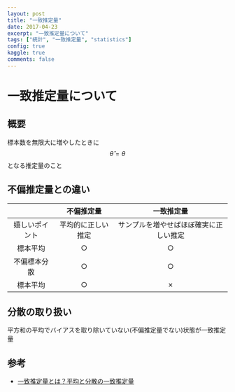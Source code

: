 ```yaml
---
layout: post
title: "一致推定量"
date: 2017-04-23
excerpt: "一致推定量について"
tags: ["統計", "一致推定量", "statistics"]
config: true
kaggle: true
comments: false
---
```


# 一致推定量について

## 概要
標本数を無限大に増やしたときに$$\hat{\theta} = \theta$$となる推定量のこと

## 不偏推定量との違い

|                | 不偏推定量         | 一致推定量                             | 
| :------------: | :----------------: | :------------------------------------: | 
| 嬉しいポイント | 平均的に正しい推定 | サンプルを増やせばほぼ確実に正しい推定 | 
| 標本平均       | ○                 | ○                                     | 
| 不偏標本分散   | ○                 | ○                                     | 
| 標本平均       | ○                 | ✗                                     | 

## 分散の取り扱い
平方和の平均でバイアスを取り除いていない(不偏推定量でない)状態が一致推定量

## 参考
 - [一致推定量とは？平均と分散の一致推定量](https://ai-trend.jp/basic-study/estimator/consistency/)

